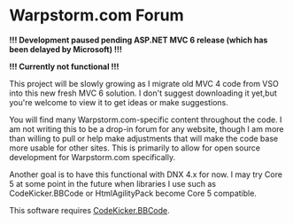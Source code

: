 # Warpstorm.com Forum

**!!! Development paused pending ASP.NET MVC 6 release (which has been delayed by Microsoft) !!!**

**!!! Currently not functional !!!**

This project will be slowly growing as I migrate old MVC 4 code from VSO into this new fresh MVC 6 solution. I don't suggest downloading it yet,but you're welcome to view it to get ideas or make suggestions.

You will find many Warpstorm.com-specific content throughout the code. I am not writing this to be a drop-in forum for any website, though I am more than willing to pull or help make adjustments that will make the code base more usable for other sites. This is primarily to allow for open source development for Warpstorm.com specifically.

Another goal is to have this functional with DNX 4.x for now. I may try Core 5 at some point in the future when libraries I use such as CodeKicker.BBCode or HtmlAgilityPack become Core 5 compatible.

This software requires [CodeKicker.BBCode](https://bbcode.codeplex.com/).
